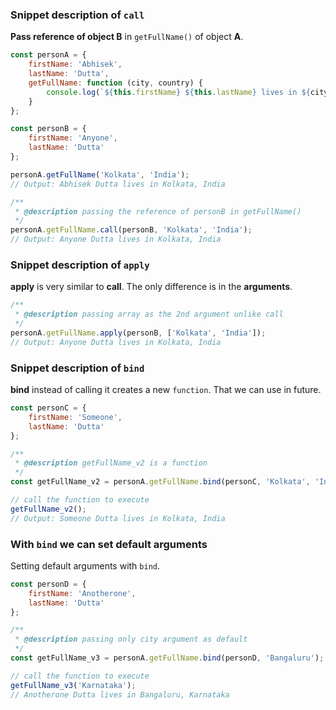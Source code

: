 ### Snippet description of `call`

**Pass reference of object B** in `getFullName()` of object **A**.

```js
const personA = {
    firstName: 'Abhisek',
    lastName: 'Dutta',
    getFullName: function (city, country) {
        console.log(`${this.firstName} ${this.lastName} lives in ${city}, ${country}`);
    }
};

const personB = {
    firstName: 'Anyone',
    lastName: 'Dutta'
};

personA.getFullName('Kolkata', 'India');
// Output: Abhisek Dutta lives in Kolkata, India

/**
 * @description passing the reference of personB in getFullName()
 */
personA.getFullName.call(personB, 'Kolkata', 'India');
// Output: Anyone Dutta lives in Kolkata, India
```

### Snippet description of `apply`

**apply** is very similar to **call**. The only difference is in the **arguments**.

```js
/**
 * @description passing array as the 2nd argument unlike call
 */
personA.getFullName.apply(personB, ['Kolkata', 'India']);
// Output: Anyone Dutta lives in Kolkata, India
```

### Snippet description of `bind`

**bind** instead of calling it creates a new `function`. That we can use in future.

```js
const personC = {
    firstName: 'Someone',
    lastName: 'Dutta'
};

/**
 * @description getFullName_v2 is a function
 */
const getFullName_v2 = personA.getFullName.bind(personC, 'Kolkata', 'India');

// call the function to execute
getFullName_v2();
// Output: Someone Dutta lives in Kolkata, India
```

### With `bind` we can set default arguments

Setting default arguments with `bind`.

```js
const personD = {
    firstName: 'Anotherone',
    lastName: 'Dutta'
};

/**
 * @description passing only city argument as default
 */
const getFullName_v3 = personA.getFullName.bind(personD, 'Bangaluru');

// call the function to execute
getFullName_v3('Karnataka');
// Anotherone Dutta lives in Bangaluru, Karnataka
```
